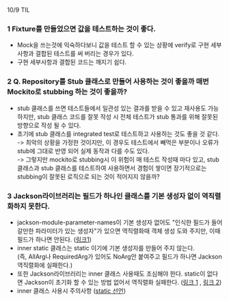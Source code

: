 10/9 TIL

### 1 Fixture를 만들었으면 값을 테스트하는 것이 좋다. 
  - Mock을 쓰는것에 익숙하다보니 값을 테스트 할 수 있는 상황에 verify로 구현 세부사항과 결합된 테스트를 써 버리는 경우가 있다. 
  - 구현 세부사항과 결합된 코드는 깨지기 쉽다.

### 2 Q. Repository를 Stub 클래스로 만들어 사용하는 것이 좋을까 매번 Mockito로 stubbing 하는 것이 좋을까?
  - stub 클래스를 쓰면 테스트들에서 일관성 있는 결과를 받을 수 있고 재사용도 가능하지만, stub 클래스 코드를 잘못 작성 시 전체 테스트가 stub 통과를 위해 잘못된 방향으로 작성 될 수 있다. 
  - 초기에 stub 클래스를 integrated test로 테스트하고 사용하는 것도 좋을 것 같다.<br>
  -> 최악의 상황을 가정한 것이지만, 이 경우도 테스트에서 빼먹은 부분이나 오류가 stub에 그대로 반영 되어 실제 동작과 다를 수도 있다. <br>
  -> 그렇지만 mockito로 stubbing시 이 위험이 매 테스트 작성때 마다 있고, stub 클래스과 stub 클래스를 테스트하여 사용하면서 경험이 쌓이면 장기적으로는 stubbing이 잘못된 로직으로 되는 것이 적어지지 않을까?

### 3 Jackson라이브러리는 필드가 하나인 클래스를 기본 생성자 없이 역직렬화하지 못한다.
  - jackson-module-parameter-names이 기본 생성자 없어도 "인식한 필드가 들어갈만한 파라미터가 있는 생성자"가 있으면 역직렬화때 객체 생성 도와 주지만, 이때 필드가 하나면 안된다. ([링크1](https://velog.io/@happyjamy/Jackson-%EC%9D%B4-%EA%B0%9D%EC%B2%B4%EB%A5%BC-%EB%A7%8C%EB%93%9C%EB%8A%94-%EB%B2%95-InvalidDefinitionException))
  - inner static 클래스는 static 이기에 기본 생성자를 만들어 주지 않는다. <br>
  (즉, AllArg나 RequiredArg가 있어도 NoArg안 붙여주고 필드가 하나면 Jackson역직렬화에 실패한다.) 
  - 또한 Jackson라이브러리는 inner 클래스 사용때도 조심해야 한다. static이 없다면 Jackson이 초기화 할 수 있는 방법 없어서 역직렬화 실패한다. 
  ([링크 1](https://klyhyeon.tistory.com/299) , [링크 2](https://www.cowtowncoder.com/blog/archives/2010/08/entry_411.html))
  - inner 클래스 사용시 주의사항 ([static 선언](https://inpa.tistory.com/entry/JAVA-%E2%98%95-%EC%9E%90%EB%B0%94%EC%9D%98-%EB%82%B4%EB%B6%80-%ED%81%B4%EB%9E%98%EC%8A%A4%EB%8A%94-static-%EC%9C%BC%EB%A1%9C-%EC%84%A0%EC%96%B8%ED%95%98%EC%9E%90))
